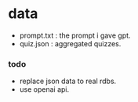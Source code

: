 # data
- prompt.txt : the prompt i gave gpt.
- quiz.json : aggregated quizzes.

### todo
- replace json data to real rdbs.
- use openai api.